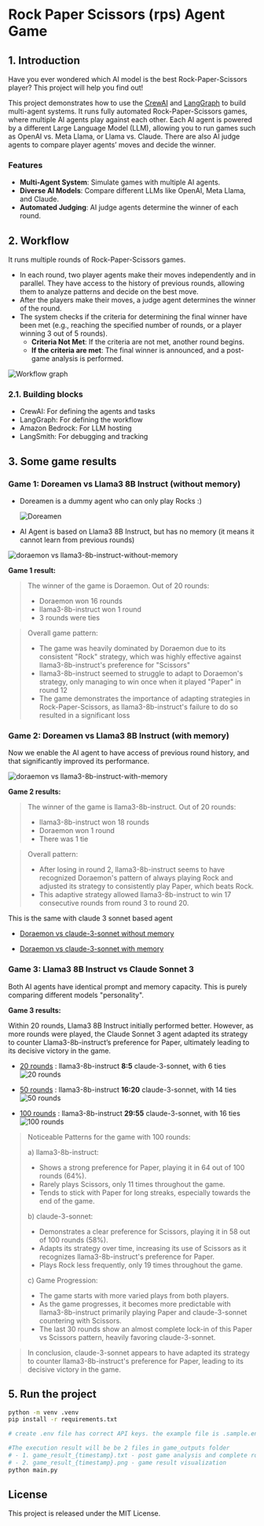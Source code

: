 # Rock Paper Scissors (rps) Agent Game

## 1. Introduction
Have you ever wondered which AI model is the best Rock-Paper-Scissors player? This project will help you find out!

This project demonstrates how to use the [CrewAI](https://www.crewai.com/) and [LangGraph](https://www.langchain.com/langgraph) to build multi-agent systems. It runs fully automated Rock-Paper-Scissors games, where multiple AI agents play against each other. Each AI agent is powered by a different Large Language Model (LLM), allowing you to run games such as OpenAI vs. Meta Llama, or Llama vs. Claude. There are also AI judge agents to compare player agents’ moves and decide the winner.

### Features
- **Multi-Agent System**: Simulate games with multiple AI agents.
- **Diverse AI Models**: Compare different LLMs like OpenAI, Meta Llama, and Claude.
- **Automated Judging**: AI judge agents determine the winner of each round.

## 2. Workflow
It runs multiple rounds of Rock-Paper-Scissors games. 
- In each round, two player agents make their moves independently and in parallel. They have access to the history of previous rounds, allowing them to analyze patterns and decide on the best move.
- After the players make their moves, a judge agent determines the winner of the round.
- The system checks if the criteria for determining the final winner have been met (e.g., reaching the specified number of rounds, or a player winning 3 out of 5 rounds).
	- **Criteria Not Met**: If the criteria are not met, another round begins.
	- **If the criteria are met**: The final winner is announced, and a post-game analysis is performed.

![Workflow graph](doc/graph.png "Graph")

### 2.1. Building blocks
- CrewAI: For defining the agents and tasks
- LangGraph: For defining the workflow 
- Amazon Bedrock: For LLM hosting
- LangSmith: For debugging and tracking

## 3. Some game results
### Game 1: Doreamen vs Llama3 8B Instruct (without memory) 
- Doreamen is a dummy agent who can only play Rocks :)

   ![Doreamen](/doc/game_history/Doraemon.png "")

- AI Agent is based on Llama3 8B Instruct, but has no memory (it means it cannot learn from previous rounds)

![doraemon vs llama3-8b-instruct-without-memory](/doc/game_history/doraemon%20vs%20llama3-8b-instruct-without-memory.png "")

**Game 1 result:**
> The winner of the game is Doraemon. Out of 20 rounds:
>    - Doraemon won 16 rounds
>    - llama3-8b-instruct won 1 round
>    - 3 rounds were ties

> Overall game pattern:
> - The game was heavily dominated by Doraemon due to its consistent "Rock" strategy, which was highly effective against llama3-8b-instruct's preference for "Scissors"
> - llama3-8b-instruct seemed to struggle to adapt to Doraemon's strategy, only managing to win once when it played "Paper" in round 12
> - The game demonstrates the importance of adapting strategies in Rock-Paper-Scissors, as llama3-8b-instruct's failure to do so resulted in a significant loss

### Game 2: Doreamen vs Llama3 8B Instruct (with memory) 
Now we enable the AI agent to have access of previous round history, and that significantly improved its performance.

![doraemon vs llama3-8b-instruct-with-memory](/doc/game_history/doraemon%20vs%20llama3-8b-instruct.png "")

**Game 2 results:**
> The winner of the game is llama3-8b-instruct. Out of 20 rounds:
>   - llama3-8b-instruct won 18 rounds
>   - Doraemon won 1 round
>   - There was 1 tie

> Overall pattern:
>   - After losing in round 2, llama3-8b-instruct seems to have recognized Doraemon's pattern of always playing Rock and adjusted its strategy to consistently play Paper, which beats Rock.
>   - This adaptive strategy allowed llama3-8b-instruct to win 17 consecutive rounds from round 3 to round 20.

This is the same with claude 3 sonnet based agent
- [Doraemon vs claude-3-sonnet without memory](/doc/game_history/doraemon%20vs%20claude-3-sonnet-without-memory.png)

- [Doraemon vs claude-3-sonnet with memory](/doc/game_history/doraemon%20vs%20claude-3-sonnet.png)

### Game 3: Llama3 8B Instruct vs Claude Sonnet 3
Both AI agents have identical prompt and memory capacity. This is purely comparing different models "personality". 

**Game 3 results:**

Within 20 rounds, Llama3 8B Instruct initially performed better. However, as more rounds were played, the Claude Sonnet 3 agent adapted its strategy to counter Llama3-8b-instruct’s preference for Paper, ultimately leading to its decisive victory in the game.

- [20 rounds](/doc/game_history/llama3-8b-instruct%20vs%20claude-3-sonnet%2020%20rounds.txt) : llama3-8b-instruct **8:5** claude-3-sonnet, with 6 ties
![20 rounds](/doc/game_history/llama3-8b-instruct%20vs%20claude-3-sonnet%2020%20rounds.png)

- [50 rounds](/doc/game_history/llama3-8b-instruct%20vs%20claude-3-sonnet%2050%20rounds.txt) : llama3-8b-instruct **16:20** claude-3-sonnet, with 14 ties
![50 rounds](/doc/game_history/llama3-8b-instruct%20vs%20claude-3-sonnet%2050%20rounds.png)

- [100 rounds](/doc/game_history/llama3-8b-instruct%20vs%20claude-3-sonnet%20100%20rounds.txt) : llama3-8b-instruct **29:55** claude-3-sonnet, with 16 ties
![100 rounds](/doc/game_history/llama3-8b-instruct%20vs%20claude-3-sonnet%20100%20rounds.png)

> Noticeable Patterns for the game with 100 rounds:
> 
> a) llama3-8b-instruct:
> - Shows a strong preference for Paper, playing it in 64 out of 100 rounds (64%).
> - Rarely plays Scissors, only 11 times throughout the game.
> - Tends to stick with Paper for long streaks, especially towards the end of the game.
> 
> b) claude-3-sonnet:
> - Demonstrates a clear preference for Scissors, playing it in 58 out of 100 rounds (58%).
> - Adapts its strategy over time, increasing its use of Scissors as it recognizes llama3-8b-instruct's preference for Paper.
> - Plays Rock less frequently, only 19 times throughout the game.
>
> c) Game Progression:
> - The game starts with more varied plays from both players.
> - As the game progresses, it becomes more predictable with llama3-8b-instruct primarily playing Paper and claude-3-sonnet countering with Scissors.
> - The last 30 rounds show an almost complete lock-in of this Paper vs Scissors pattern, heavily favoring claude-3-sonnet.

> In conclusion, claude-3-sonnet appears to have adapted its strategy to counter llama3-8b-instruct's preference for Paper, leading to its decisive victory in the game.


## 5. Run the project
```bash
python -m venv .venv
pip install -r requirements.txt 

# create .env file has correct API keys. the example file is .sample.env

#The execution result will be be 2 files in game_outputs folder
# - 1. game_result_{timestamp}.txt - post game analysis and complete round history: 
# - 2. game_result_{timestamp}.png - game result visualization
python main.py 
```

## License
This project is released under the MIT License.
